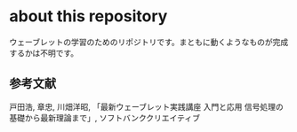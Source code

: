 # about this repository
ウェーブレットの学習のためのリポジトリです。まともに動くようなものが完成するかは不明です。

## 参考文献
戸田浩, 章忠, 川畑洋昭, 「最新ウェーブレット実践講座 入門と応用 信号処理の基礎から最新理論まで」, ソフトバンククリエイティブ
